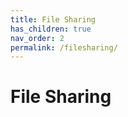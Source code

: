 ```yaml
---
title: File Sharing
has_children: true
nav_order: 2
permalink: /filesharing/
---
```


# File Sharing
